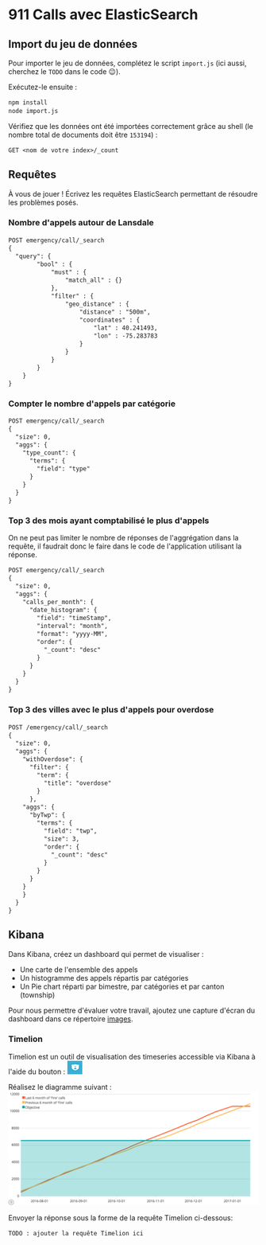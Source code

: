 # 911 Calls avec ElasticSearch

## Import du jeu de données

Pour importer le jeu de données, complétez le script `import.js` (ici aussi, cherchez le `TODO` dans le code :wink:).

Exécutez-le ensuite :

```bash
npm install
node import.js
```

Vérifiez que les données ont été importées correctement grâce au shell (le nombre total de documents doit être `153194`) :

```
GET <nom de votre index>/_count
```

## Requêtes

À vous de jouer ! Écrivez les requêtes ElasticSearch permettant de résoudre les problèmes posés.

### Nombre d'appels autour de Lansdale

```
POST emergency/call/_search
{
  "query": {
        "bool" : {
            "must" : {
                "match_all" : {}
            },
            "filter" : {
                "geo_distance" : {
                    "distance" : "500m",
                    "coordinates" : {
                        "lat" : 40.241493,
                        "lon" : -75.283783
                    }
                }
            }
        }
    }
}
```

### Compter le nombre d'appels par catégorie

```
POST emergency/call/_search
{
  "size": 0,
  "aggs": {
    "type_count": {
      "terms": {
        "field": "type"
      }
    }
  }
}
```

### Top 3 des mois ayant comptabilisé le plus d'appels

On ne peut pas limiter le nombre de réponses de l'aggrégation dans la requête,
il faudrait donc le faire dans le code de l'application utilisant la réponse.

```
POST emergency/call/_search
{
  "size": 0,
  "aggs": {
    "calls_per_month": {
      "date_histogram": {
        "field": "timeStamp",
        "interval": "month",
        "format": "yyyy-MM",
        "order": {
          "_count": "desc"
        }
      }
    }
  }
}
```

### Top 3 des villes avec le plus d'appels pour overdose

```
POST /emergency/call/_search
{
  "size": 0,
  "aggs": {
    "withOverdose": {
      "filter": {
        "term": {
          "title": "overdose"
        }
      },
    "aggs": {
      "byTwp": {
        "terms": {
          "field": "twp",
          "size": 3,
          "order": {
            "_count": "desc"
          }
        }
      }
    }
    }
  }
}
```

## Kibana

Dans Kibana, créez un dashboard qui permet de visualiser :

* Une carte de l'ensemble des appels
* Un histogramme des appels répartis par catégories
* Un Pie chart réparti par bimestre, par catégories et par canton (township)

Pour nous permettre d'évaluer votre travail, ajoutez une capture d'écran du dashboard dans ce répertoire [images](images).

### Timelion
Timelion est un outil de visualisation des timeseries accessible via Kibana à l'aide du bouton : ![](images/timelion.png)

Réalisez le diagramme suivant :
![](images/timelion-chart.png)

Envoyer la réponse sous la forme de la requête Timelion ci-dessous:  

```
TODO : ajouter la requête Timelion ici
```
